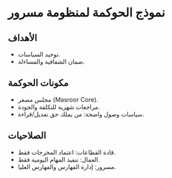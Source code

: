 # نموذج الحوكمة لمنظومة مسرور

## الأهداف
- توحيد السياسات.
- ضمان الشفافية والمساءلة.

## مكونات الحوكمة
- مجلس مصغر (Masroor Core).
- مراجعات شهرية للتكلفة والجودة.
- سياسات وصول واضحة: من يملك حق تعديل/قراءة.

## الصلاحيات
- قادة القطاعات: اعتماد المخرجات فقط.
- العمال: تنفيذ المهام اليومية فقط.
- مسرور: إدارة الفهارس والفهارس العليا.
